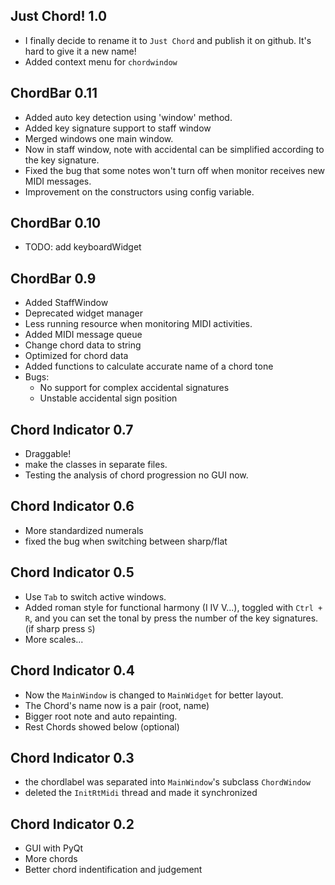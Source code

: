 ## Just Chord! 1.0
- I finally decide to rename it to `Just Chord` and publish it on github. It's hard to give it a new name!
- Added context menu for `chordwindow`

## ChordBar 0.11
- Added auto key detection using 'window' method.
- Added key signature support to staff window
- Merged windows one main window.
- Now in staff window, note with accidental can be simplified according to the key signature.
- Fixed the bug that some notes won't turn off when monitor receives new MIDI messages.
- Improvement on the constructors using config variable.

## ChordBar 0.10
- TODO: add keyboardWidget

## ChordBar 0.9
- Added StaffWindow
- Deprecated widget manager
- Less running resource when monitoring MIDI activities.
- Added MIDI message queue
- Change chord data to string
- Optimized for chord data
- Added functions to calculate accurate name of a chord tone
- Bugs:
    - No support for complex accidental signatures
    - Unstable accidental sign position

## Chord Indicator 0.7
- Draggable!
- make the classes in separate files.
- Testing the analysis of chord progression no GUI now.


## Chord Indicator 0.6
- More standardized numerals
- fixed the bug when switching between sharp/flat

## Chord Indicator 0.5
- Use `Tab` to switch active windows.
- Added roman style for functional harmony (I IV V...), toggled with `Ctrl + R`,
  and you can set the tonal by press the number of the key signatures. 
  (if sharp press `S`)
- More scales...

## Chord Indicator 0.4
- Now the `MainWindow` is changed to `MainWidget` for better layout.
- The Chord's name now is a pair (root, name)
- Bigger root note and auto repainting.
- Rest Chords showed below (optional)

## Chord Indicator 0.3
- the chordlabel was separated into `MainWindow`'s subclass `ChordWindow`
- deleted the `InitRtMidi` thread and made it synchronized

## Chord Indicator 0.2
- GUI with PyQt
- More chords
- Better chord indentification and judgement
